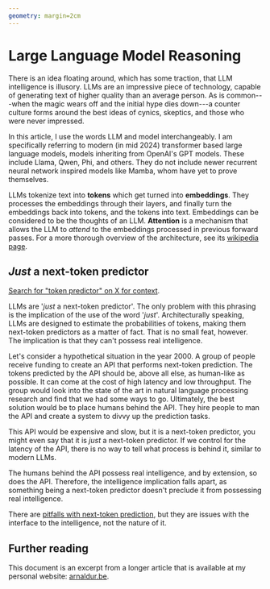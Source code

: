 ```yaml
---
geometry: margin=2cm
---
```



# Large Language Model Reasoning

There is an idea floating around, which has some traction, that LLM intelligence
is illusory. LLMs are an impressive piece of technology, capable of generating
text of higher quality than an average person. As is common---when the magic
wears off and the initial hype dies down---a counter culture forms around the
best ideas of cynics, skeptics, and those who were never impressed.

In this article, I use the words LLM and model interchangeably. I am
specifically referring to modern (in mid 2024) transformer based large language
models, models inheriting from OpenAI's GPT models. These include Llama, Qwen,
Phi, and others. They do not include newer recurrent neural network inspired
models like Mamba, whom have yet to prove themselves.

LLMs tokenize text into **tokens** which get turned into **embeddings**. They
processes the embeddings through their layers, and finally turn the embeddings
back into tokens, and the tokens into text. Embeddings can be considered to be
the thoughts of an LLM. **Attention** is a mechanism that allows the LLM to
_attend_ to the embeddings processed in previous forward passes. For a more
thorough overview of the architecture, see its
[wikipedia page](<https://en.wikipedia.org/wiki/Transformer_(deep_learning_architecture)#Architecture>).

## _Just_ a next-token predictor

[Search for "token predictor" on X for context](https://x.com/search?q=token%20predictor).

LLMs are \'_just_ a next-token predictor\'. The only problem with this phrasing
is the implication of the use of the word \'_just_\'. Architecturally speaking,
LLMs are designed to estimate the probabilities of tokens, making them
next-token predictors as a matter of fact. That is no small feat, however. The
implication is that they can't possess real intelligence.

Let's consider a hypothetical situation in the year 2000. A group of people
receive funding to create an API that performs next-token prediction. The tokens
predicted by the API should be, above all else, as human-like as possible. It
can come at the cost of high latency and low throughput. The group would look
into the state of the art in natural language processing research and find that
we had some ways to go. Ultimately, the best solution would be to place humans
behind the API. They hire people to man the API and create a system to divvy up
the prediction tasks.

This API would be expensive and slow, but it is a next-token predictor, you
might even say that it is _just_ a next-token predictor. If we control for the
latency of the API, there is no way to tell what process is behind it, similar
to modern LLMs.

The humans behind the API possess real intelligence, and by extension, so does
the API. Therefore, the intelligence implication falls apart, as something being
a next-token predictor doesn't preclude it from possessing real intelligence.

There are
[pitfalls with next-token prediction](https://arxiv.org/abs/2403.06963 "arXiv:2403.06963 The pitfalls of next-token prediction"), but
they are issues with the interface to the intelligence, not the nature of it.

## Further reading

This document is an excerpt from a longer article that is available at my personal website: [arnaldur.be](https://www.arnaldur.be/writing/about/large-language-model-reasoning).

